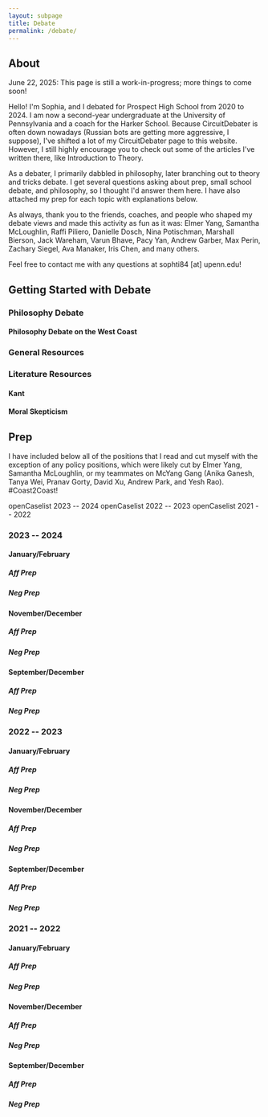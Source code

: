 ```yaml
---
layout: subpage
title: Debate
permalink: /debate/
---
```


## About

June 22, 2025: This page is still a work-in-progress; more things to come soon!

Hello! I'm Sophia, and I debated for Prospect High School from 2020 to 2024. I am now a second-year undergraduate at the University of Pennsylvania and a coach for the Harker School. Because CircuitDebater is often down nowadays (Russian bots are getting more aggressive, I suppose), I've shifted a lot of my CircuitDebater page to this website. However, I still highly encourage you to check out some of the articles I've written there, like Introduction to Theory.

As a debater, I primarily dabbled in philosophy, later branching out to theory and tricks debate. I get several questions asking about prep, small school debate, and philosophy, so I thought I'd answer them here. I have also attached my prep for each topic with explanations below.

As always, thank you to the friends, coaches, and people who shaped my debate views and made this activity as fun as it was: Elmer Yang, Samantha McLoughlin, Raffi Piliero, Danielle Dosch, Nina Potischman, Marshall Bierson, Jack Wareham, Varun Bhave, Pacy Yan, Andrew Garber, Max Perin, Zachary Siegel, Ava Manaker, Iris Chen, and many others.

Feel free to contact me with any questions at sophti84 [at] upenn.edu!

## Getting Started with Debate

### Philosophy Debate

#### Philosophy Debate on the West Coast

### General Resources

### Literature Resources

#### Kant

#### Moral Skepticism

## Prep

I have included below all of the positions that I read and cut myself with the exception of any policy positions, which were likely cut by Elmer Yang, Samantha McLoughlin, or my teammates on McYang Gang (Anika Ganesh, Tanya Wei, Pranav Gorty, David Xu, Andrew Park, and Yesh Rao). #Coast2Coast!

openCaselist 2023 -- 2024
openCaselist 2022 -- 2023
openCaselist 2021 -- 2022

### 2023 -- 2024

#### January/February

##### Aff Prep

##### Neg Prep

#### November/December

##### Aff Prep

##### Neg Prep

#### September/December

##### Aff Prep

##### Neg Prep

### 2022 -- 2023

#### January/February

##### Aff Prep

##### Neg Prep

#### November/December

##### Aff Prep

##### Neg Prep

#### September/December

##### Aff Prep

##### Neg Prep

### 2021 -- 2022

#### January/February

##### Aff Prep

##### Neg Prep

#### November/December

##### Aff Prep

##### Neg Prep

#### September/December

##### Aff Prep

##### Neg Prep
